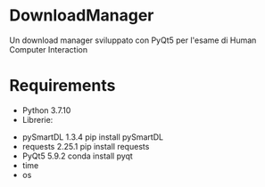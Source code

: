 # DownloadManager
Un download manager sviluppato con PyQt5 per l'esame di Human Computer Interaction


# Requirements
* Python 3.7.10
* Librerie:
+ pySmartDL 1.3.4
  pip install pySmartDL
+ requests 2.25.1
  pip install requests
+ PyQt5 5.9.2
  conda install pyqt
+ time
+ os
